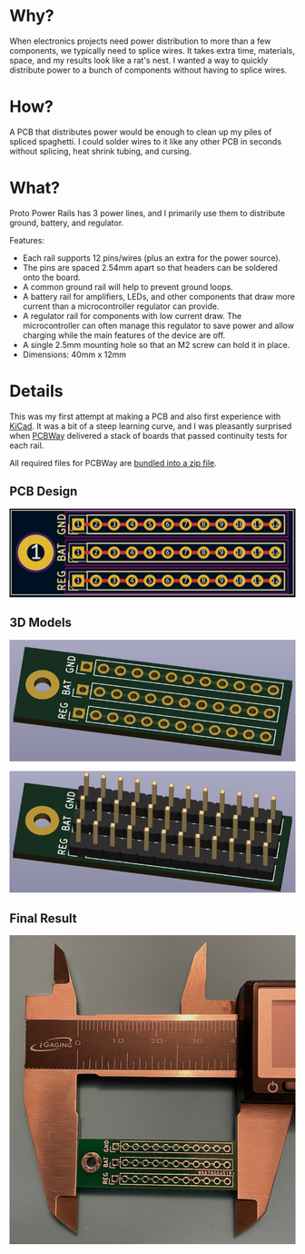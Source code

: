 # Why?

When electronics projects need power distribution to more than a few components, we typically need to splice wires. It takes extra time, materials, space, and my results look like a rat's nest. I wanted a way to quickly distribute power to a bunch of components without having to splice wires.

# How?

A PCB that distributes power would be enough to clean up my piles of spliced spaghetti. I could solder wires to it like any other PCB in seconds without splicing, heat shrink tubing, and cursing.

# What?

Proto Power Rails has 3 power lines, and I primarily use them to distribute ground, battery, and regulator.

Features:
- Each rail supports 12 pins/wires (plus an extra for the power source).
- The pins are spaced 2.54mm apart so that headers can be soldered onto the board.
- A common ground rail will help to prevent ground loops.
- A battery rail for amplifiers, LEDs, and other components that draw more current than a microcontroller regulator can provide.
- A regulator rail for components with low current draw. The microcontroller can often manage this regulator to save power and allow charging while the main features of the device are off.
- A single 2.5mm mounting hole so that an M2 screw can hold it in place.
- Dimensions: 40mm x 12mm

# Details

This was my first attempt at making a PCB and also first experience with [KiCad](https://www.kicad.org/). It was a bit of a steep learning curve, and I was pleasantly surprised when [PCBWay](https://www.pcbway.com/) delivered a stack of boards that passed continuity tests for each rail.

All required files for PCBWay are [bundled into a zip file](proto-power-rails.kicad_pcb.zip).

## PCB Design

![proto-power-rails-pcb.png](images/proto-power-rails-pcb.png "PCB Design")

## 3D Models

![proto-power-rails-without-pins.png](images/proto-power-rails-without-pins.png "PCB 3D model without pins")

![proto-power-rails-with-pins.png](images/proto-power-rails-with-pins.png "PCB 3D model with pins")

## Final Result

![proto-power-rails-calipers.png](images/proto-power-rails-calipers.png "PCB with calipers")

